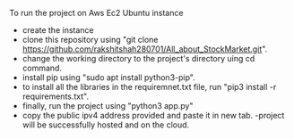 To run the project on Aws Ec2 Ubuntu instance 
- create the instance
- clone this repository using "git clone https://github.com/rakshitshah280701/All_about_StockMarket.git".
- change the working directory to the project's directory uing cd command.
- install pip using "sudo apt install python3-pip".
- to install all the libraries in the requiremnet.txt file, run "pip3 install -r requirements.txt".
- finally, run the project using "python3 app.py"
- copy the public ipv4 address provided and paste it in new tab.
-project will be successfully hosted and on the cloud.
